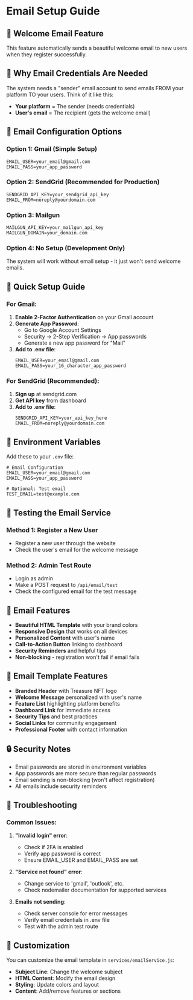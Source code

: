 # Email Setup Guide

## 🚀 Welcome Email Feature

This feature automatically sends a beautiful welcome email to new users when they register successfully.

## 🤔 Why Email Credentials Are Needed

The system needs a "sender" email account to send emails FROM your platform TO your users. Think of it like this:
- **Your platform** = The sender (needs credentials)
- **User's email** = The recipient (gets the welcome email)

## 📧 Email Configuration Options

### Option 1: Gmail (Simple Setup)
```env
EMAIL_USER=your_email@gmail.com
EMAIL_PASS=your_app_password
```

### Option 2: SendGrid (Recommended for Production)
```env
SENDGRID_API_KEY=your_sendgrid_api_key
EMAIL_FROM=noreply@yourdomain.com
```

### Option 3: Mailgun
```env
MAILGUN_API_KEY=your_mailgun_api_key
MAILGUN_DOMAIN=your_domain.com
```

### Option 4: No Setup (Development Only)
The system will work without email setup - it just won't send welcome emails.

## 🔧 Quick Setup Guide

### For Gmail:
1. **Enable 2-Factor Authentication** on your Gmail account
2. **Generate App Password**:
   - Go to Google Account Settings
   - Security → 2-Step Verification → App passwords
   - Generate a new app password for "Mail"
3. **Add to .env file**:
   ```
   EMAIL_USER=your_email@gmail.com
   EMAIL_PASS=your_16_character_app_password
   ```

### For SendGrid (Recommended):
1. **Sign up** at sendgrid.com
2. **Get API key** from dashboard
3. **Add to .env file**:
   ```
   SENDGRID_API_KEY=your_api_key_here
   EMAIL_FROM=noreply@yourdomain.com
   ```

## 🔧 Environment Variables

Add these to your `.env` file:

```env
# Email Configuration
EMAIL_USER=your_email@gmail.com
EMAIL_PASS=your_app_password

# Optional: Test email
TEST_EMAIL=test@example.com
```

## 🧪 Testing the Email Service

### Method 1: Register a New User
- Register a new user through the website
- Check the user's email for the welcome message

### Method 2: Admin Test Route
- Login as admin
- Make a POST request to `/api/email/test`
- Check the configured email for the test message

## 📧 Email Features

- **Beautiful HTML Template** with your brand colors
- **Responsive Design** that works on all devices
- **Personalized Content** with user's name
- **Call-to-Action Button** linking to dashboard
- **Security Reminders** and helpful tips
- **Non-blocking** - registration won't fail if email fails

## 🎨 Email Template Features

- **Branded Header** with Treasure NFT logo
- **Welcome Message** personalized with user's name
- **Feature List** highlighting platform benefits
- **Dashboard Link** for immediate access
- **Security Tips** and best practices
- **Social Links** for community engagement
- **Professional Footer** with contact information

## 🔒 Security Notes

- Email passwords are stored in environment variables
- App passwords are more secure than regular passwords
- Email sending is non-blocking (won't affect registration)
- All emails include security reminders

## 🐛 Troubleshooting

### Common Issues:

1. **"Invalid login" error**:
   - Check if 2FA is enabled
   - Verify app password is correct
   - Ensure EMAIL_USER and EMAIL_PASS are set

2. **"Service not found" error**:
   - Change service to 'gmail', 'outlook', etc.
   - Check nodemailer documentation for supported services

3. **Emails not sending**:
   - Check server console for error messages
   - Verify email credentials in .env file
   - Test with the admin test route

## 📝 Customization

You can customize the email template in `services/emailService.js`:

- **Subject Line**: Change the welcome subject
- **HTML Content**: Modify the email design
- **Styling**: Update colors and layout
- **Content**: Add/remove features or sections 